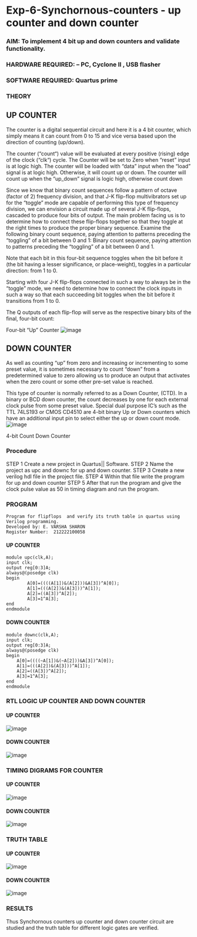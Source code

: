 # Exp-6-Synchornous-counters - up counter and down counter 
### AIM: To implement 4 bit up and down counters and validate  functionality.
### HARDWARE REQUIRED:  – PC, Cyclone II , USB flasher
### SOFTWARE REQUIRED:   Quartus prime
### THEORY 

## UP COUNTER 
The counter is a digital sequential circuit and here it is a 4 bit counter, which simply means it can count from 0 to 15 and vice versa based upon the direction of counting (up/down). 

The counter (“count“) value will be evaluated at every positive (rising) edge of the clock (“clk“) cycle.
The Counter will be set to Zero when “reset” input is at logic high.
The counter will be loaded with “data” input when the “load” signal is at logic high. Otherwise, it will count up or down.
The counter will count up when the “up_down” signal is logic high, otherwise count down

Since we know that binary count sequences follow a pattern of octave (factor of 2) frequency division, and that J-K flip-flop multivibrators set up for the “toggle” mode are capable of performing this type of frequency division, we can envision a circuit made up of several J-K flip-flops, cascaded to produce four bits of output.
The main problem facing us is to determine how to connect these flip-flops together so that they toggle at the right times to produce the proper binary sequence.
Examine the following binary count sequence, paying attention to patterns preceding the “toggling” of a bit between 0 and 1:
Binary count sequence, paying attention to patterns preceding the “toggling” of a bit between 0 and 1.

Note that each bit in this four-bit sequence toggles when the bit before it (the bit having a lesser significance, or place-weight), toggles in a particular direction: from 1 to 0.



 
 

Starting with four J-K flip-flops connected in such a way to always be in the “toggle” mode, we need to determine how to connect the clock inputs in such a way so that each succeeding bit toggles when the bit before it transitions from 1 to 0.

The Q outputs of each flip-flop will serve as the respective binary bits of the final, four-bit count:

 
 

Four-bit “Up” Counter
![image](https://user-images.githubusercontent.com/36288975/169644758-b2f4339d-9532-40c5-af40-8f4f8c942e2c.png)



## DOWN COUNTER 

As well as counting “up” from zero and increasing or incrementing to some preset value, it is sometimes necessary to count “down” from a predetermined value to zero allowing us to produce an output that activates when the zero count or some other pre-set value is reached.

This type of counter is normally referred to as a Down Counter, (CTD). In a binary or BCD down counter, the count decreases by one for each external clock pulse from some preset value. Special dual purpose IC’s such as the TTL 74LS193 or CMOS CD4510 are 4-bit binary Up or Down counters which have an additional input pin to select either the up or down count mode.
![image](https://user-images.githubusercontent.com/36288975/169644844-1a14e123-7228-4ed8-81a9-eb937dff4ac8.png)


4-bit Count Down Counter
### Procedure
STEP 1 Create a new project in Quartus|| Software. STEP 2 Name the project as upc and downc for up and down counter. STEP 3 Create a new verilog hdl file in the project file. STEP 4 Within that file write the program for up and down counter STEP 5 After that run the program and give the clock pulse value as 50 in timing diagram and run the program.


### PROGRAM 
```
Program for flipflops  and verify its truth table in quartus using Verilog programming.
Developed by: E. VARSHA SHARON
Register Number:  212222100058
```
#### UP COUNTER
```
module upc(clk,A);
input clk;
output reg[0:3]A;
always@(posedge clk)
begin
		A[0]=((((A[1])&(A[2]))&A[3])^A[0]);
		A[1]=(((A[2])&(A[3]))^A[1]);
		A[2]=((A[3])^A[2]);
		A[3]=1^A[3];
end
endmodule
```
#### DOWN COUNTER
```
module downc(clk,A);
input clk;
output reg[0:3]A;
always@(posedge clk)
begin
	A[0]=((((~A[1])&(~A[2]))&A[3])^A[0]);
	A[1]=(((A[2])&(A[3]))^A[1]);
	A[2]=((A[3])^A[2]);
	A[3]=1^A[3];
end
endmodule
```

### RTL LOGIC UP COUNTER AND DOWN COUNTER  

#### UP COUNTER
![image](https://github.com/varshasharon/Exp-7-Synchornous-counters-/assets/98278161/5841ef64-d96b-453c-8ef9-169efffb9cfe)



#### DOWN COUNTER

![image](https://github.com/varshasharon/Exp-7-Synchornous-counters-/assets/98278161/97171fc5-5386-4045-8f92-e92dd6b16094)


### TIMING DIGRAMS FOR COUNTER  
#### UP COUNTER
![image](https://github.com/varshasharon/Exp-7-Synchornous-counters-/assets/98278161/9f5e9ead-9f49-4268-8e72-9a499397046c)

#### DOWN COUNTER
![image](https://github.com/varshasharon/Exp-7-Synchornous-counters-/assets/98278161/46595234-da98-464c-8312-894f1de74cd2)


### TRUTH TABLE 
#### UP COUNTER
![image](https://github.com/varshasharon/Exp-7-Synchornous-counters-/assets/98278161/ca69f8c9-bee4-4222-a0c3-b87d964c737f)


#### DOWN COUNTER
![image](https://github.com/varshasharon/Exp-7-Synchornous-counters-/assets/98278161/e6e07a48-32a4-490b-9e96-8be9a7f50bfa)


### RESULTS 
Thus Synchornous counters up counter and down counter circuit are studied and the truth table for different logic gates are verified.

